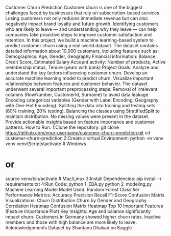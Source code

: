 Customer Churn Prediction
Customer churn is one of the biggest challenges faced by businesses that rely on subscription-based services. Losing customers not only reduces immediate revenue but can also negatively impact brand loyalty and future growth. Identifying customers who are likely to leave — and understanding why they leave — can help companies take proactive steps to improve customer satisfaction and retention.
In this project, we build a machine learning-based system to predict customer churn using a real-world dataset.
The dataset contains detailed information about 10,000 customers, including features such as:
Demographics: Age, Gender, Geography
Financial information: Balance, Credit Score, Estimated Salary
Account activity: Number of products, Active membership status, Tenure (years with bank)
Project Goals:
Analyze and understand the key factors influencing customer churn.
Develop an accurate machine learning model to predict churn.
Visualize important relationships between features and customer behavior.
The dataset underwent several important preprocessing steps:
Removal of irrelevant columns (RowNumber, CustomerId, Surname) to avoid data leakage.
Encoding categorical variables (Gender with Label Encoding, Geography with One-Hot Encoding).
Splitting the data into training and testing sets (80% training, 20% testing).
Balancing the classes using StratifiedSplit to maintain distribution.
No missing values were present in the dataset.
Provide actionable insights based on feature importance and customer patterns.
How to Run:
1:Clone the repository:
git clone https://github.com/your-username/customer-churn-prediction.git
cd customer-churn-prediction
2:Create a virtual Environment:
python -m venv venv
venv\Scripts\activate    # Windows
# or
source venv/bin/activate # Mac/Linux
3:Install Dependencies:
pip install -r requirements.txt
4:Run Code:
python 1_EDA.py
python 2_modeling.py
Machine Learning Model
Model Used: Random Forest Classifier
Performance Metrics:
Accuracy
Precision
Recall
F1-Score
Confusion Matrix
Visualizations:
Churn Distribution
Churn by Gender and Geography
Correlation Heatmap
Confusion Matrix Heatmap
Top 10 Important Features (Feature Importance Plot)
Key Insights:
Age and balance significantly impact churn.
Customers in Germany showed higher churn rates.
Inactive members and those with high balance are more likely to leave.
Acknowledgements
Dataset by Shantanu Dhakad on Kaggle
